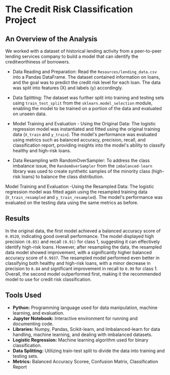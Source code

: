 # The Credit Risk Classification Project

## An Overview of the Analysis

 We worked with a dataset of historical lending activity from a peer-to-peer lending services company to build a model that can identify the creditworthiness of borrowers.

- Data Reading and Preparation: Read the `Resources/lending_data.csv` into a Pandas DataFrame. The dataset contained information on loans, and the goal was to predict the credit risk level for each loan. The data was split into features (X) and labels (y) accordingly.

- Data Splitting: The dataset was further split into training and testing sets using `train_test_split` from the `sklearn.model_selection` module, enabling the model to be trained on a portion of the data and evaluated on unseen data.

- Model Training and Evaluation - Using the Original Data: The logistic regression model was instantiated and fitted using the original training data (`X_train` and `y_train`). The model's performance was evaluated using metrics such as balanced accuracy, precision, recall, and classification report, providing insights into the model's ability to classify healthy and high-risk loans.

- Data Resampling with RandomOverSampler: To address the class imbalance issue, the `RandomOverSampler` from the `imbalanced-learn` library was used to create synthetic samples of the minority class (high-risk loans) to balance the class distribution.

Model Training and Evaluation -Using the Resampled Data: The logistic regression model was fitted again using the resampled training data (`X_train_resampled` and `y_train_resampled`). The model's performance was evaluated on the testing data using the same metrics as before.

## Results

 In the original data, the first model achieved a balanced accuracy score of `0.9520`, indicating good overall performance. The model displayed high precision `(0.85)` and recall `(0.91)` for class 1, suggesting it can effectively identify high-risk loans. However, after resampling the data, the resampled data model showed improvement, with a significantly higher balanced accuracy score of `0.9937`. The resampled model performed even better in classifying both healthy and high-risk loans, with a minor decrease in precision to `0.84` and significant improvement in recall to `0.99` for class 1. Overall, the second model outperformed first, making it the recommended model to use for credit risk classification.

## Tools Used

- **Python:** Programming language used for data manipulation, machine learning, and evaluation.
- **Jupyter Notebook:** Interactive environment for running and documenting code.
- **Libraries:** Numpy, Pandas, Scikit-learn, and Imbalanced-learn for data handling, machine learning, and dealing with imbalanced datasets.
- **Logistic Regression:** Machine learning algorithm used for binary classification.
- **Data Splitting:** Utilizing train-test split to divide the data into training and testing sets.
- **Metrics:** Balanced Accuracy Scoree, Confusion Matrix, Classification Report